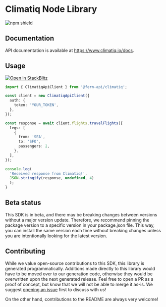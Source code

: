 # Climatiq Node Library

[![npm shield](https://img.shields.io/npm/v/@fern-api/climatiq)](https://www.npmjs.com/package/@fern-api/climatiq)

## Documentation

API documentation is available at <https://www.climatiq.io/docs>.

## Usage

[![Open in StackBlitz](https://developer.stackblitz.com/img/open_in_stackblitz.svg)](https://stackblitz.com/edit/climatiq-typescript-example-0?file=app.ts&view=editor)

```typescript
import { ClimatiqApiClient } from '@fern-api/climatiq';

const client = new ClimatiqApiClient({
  auth: {
    token: 'YOUR_TOKEN',
  },
});

const response = await client.flights.travelFlights({
  legs: [
    {
      from: 'SEA',
      to: 'SFO',
      passengers: 2,
    },
  ],
});

console.log(
  'Received response from Climatiq!',
  JSON.stringify(response, undefined, 4)
  );
} 
```

## Beta status

This SDK is in beta, and there may be breaking changes between versions without a major version update. Therefore, we recommend pinning the package version to a specific version in your package.json file. This way, you can install the same version each time without breaking changes unless you are intentionally looking for the latest version.

## Contributing

While we value open-source contributions to this SDK, this library is generated programmatically. Additions made directly to this library would have to be moved over to our generation code, otherwise they would be overwritten upon the next generated release. Feel free to open a PR as a proof of concept, but know that we will not be able to merge it as-is. We suggest [opening an issue](https://github.com/fern-climatiq/climatiq-node) first to discuss with us!

On the other hand, contributions to the README are always very welcome!
